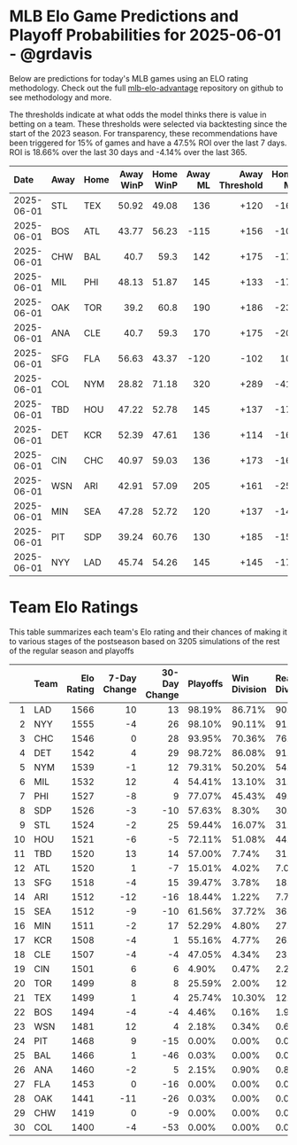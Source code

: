 # MLB Elo Game Predictions and Playoff Probabilities for 2025-06-01 - @grdavis
Below are predictions for today's MLB games using an ELO rating methodology. Check out the full [mlb-elo-advantage](https://github.com/grdavis/mlb-elo-advantage) repository on github to see methodology and more.

The thresholds indicate at what odds the model thinks there is value in betting on a team. These thresholds were selected via backtesting since the start of the 2023 season. For transparency, these recommendations have been triggered for 15% of games and have a 47.5% ROI over the last 7 days. ROI is 18.66% over the last 30 days and -4.14% over the last 365.

| Date       | Away   | Home   |   Away WinP |   Home WinP |   Away ML |   Away Threshold |   Home ML |   Home Threshold |
|:-----------|:-------|:-------|------------:|------------:|----------:|-----------------:|----------:|-----------------:|
| 2025-06-01 | STL    | TEX    |       50.92 |       49.08 |       136 |             +120 |      -162 |             +128 |
| 2025-06-01 | BOS    | ATL    |       43.77 |       56.23 |      -115 |             +156 |      -105 |             -101 |
| 2025-06-01 | CHW    | BAL    |       40.7  |       59.3  |       142 |             +175 |      -170 |             -113 |
| 2025-06-01 | MIL    | PHI    |       48.13 |       51.87 |       145 |             +133 |      -175 |             +116 |
| 2025-06-01 | OAK    | TOR    |       39.2  |       60.8  |       190 |             +186 |      -230 |             -119 |
| 2025-06-01 | ANA    | CLE    |       40.7  |       59.3  |       170 |             +175 |      -205 |             -113 |
| 2025-06-01 | SFG    | FLA    |       56.63 |       43.37 |      -120 |             -102 |       100 |             +158 |
| 2025-06-01 | COL    | NYM    |       28.82 |       71.18 |       320 |             +289 |      -410 |             -174 |
| 2025-06-01 | TBD    | HOU    |       47.22 |       52.78 |       145 |             +137 |      -175 |             +112 |
| 2025-06-01 | DET    | KCR    |       52.39 |       47.61 |       136 |             +114 |      -162 |             +135 |
| 2025-06-01 | CIN    | CHC    |       40.97 |       59.03 |       136 |             +173 |      -162 |             -111 |
| 2025-06-01 | WSN    | ARI    |       42.91 |       57.09 |       205 |             +161 |      -250 |             -104 |
| 2025-06-01 | MIN    | SEA    |       47.28 |       52.72 |       120 |             +137 |      -142 |             +112 |
| 2025-06-01 | PIT    | SDP    |       39.24 |       60.76 |       130 |             +185 |      -155 |             -119 |
| 2025-06-01 | NYY    | LAD    |       45.74 |       54.26 |       145 |             +145 |      -175 |             +106 |

# Team Elo Ratings
This table summarizes each team's Elo rating and their chances of making it to various stages of the postseason based on 3205 simulations of the rest of the regular season and playoffs

|    | Team   |   Elo Rating |   7-Day Change |   30-Day Change | Playoffs   | Win Division   | Reach Div. Rd.   | Reach CS   | Reach WS   | Win WS   |
|---:|:-------|-------------:|---------------:|----------------:|:-----------|:---------------|:-----------------|:-----------|:-----------|:---------|
|  1 | LAD    |         1566 |             10 |              13 | 98.19%     | 86.71%         | 90.36%           | 57.04%     | 36.10%     | 23.24%   |
|  2 | NYY    |         1555 |             -4 |              26 | 98.10%     | 90.11%         | 91.79%           | 59.53%     | 35.29%     | 19.47%   |
|  3 | CHC    |         1546 |              0 |              28 | 93.95%     | 70.36%         | 76.38%           | 41.62%     | 20.78%     | 12.01%   |
|  4 | DET    |         1542 |              4 |              29 | 98.72%     | 86.08%         | 91.39%           | 55.07%     | 28.77%     | 12.67%   |
|  5 | NYM    |         1539 |             -1 |              12 | 79.31%     | 50.20%         | 54.60%           | 26.49%     | 12.39%     | 5.90%    |
|  6 | MIL    |         1532 |             12 |               4 | 54.41%     | 13.10%         | 31.48%           | 13.82%     | 6.61%      | 3.12%    |
|  7 | PHI    |         1527 |             -8 |               9 | 77.07%     | 45.43%         | 49.05%           | 20.81%     | 7.55%      | 3.56%    |
|  8 | SDP    |         1526 |             -3 |             -10 | 57.63%     | 8.30%          | 30.11%           | 12.79%     | 6.08%      | 2.56%    |
|  9 | STL    |         1524 |             -2 |              25 | 59.44%     | 16.07%         | 31.83%           | 13.73%     | 5.65%      | 2.78%    |
| 10 | HOU    |         1521 |             -6 |              -5 | 72.11%     | 51.08%         | 44.65%           | 20.47%     | 8.89%      | 3.56%    |
| 11 | TBD    |         1520 |             13 |              14 | 57.00%     | 7.74%          | 31.76%           | 13.29%     | 6.12%      | 2.15%    |
| 12 | ATL    |         1520 |              1 |              -7 | 15.01%     | 4.02%          | 7.08%            | 2.75%      | 0.97%      | 0.34%    |
| 13 | SFG    |         1518 |             -4 |              15 | 39.47%     | 3.78%          | 18.44%           | 7.36%      | 2.62%      | 1.28%    |
| 14 | ARI    |         1512 |            -12 |             -16 | 18.44%     | 1.22%          | 7.74%            | 2.65%      | 0.90%      | 0.47%    |
| 15 | SEA    |         1512 |             -9 |             -10 | 61.56%     | 37.72%         | 36.19%           | 13.85%     | 5.68%      | 2.12%    |
| 16 | MIN    |         1511 |             -2 |              17 | 52.29%     | 4.80%          | 27.64%           | 11.05%     | 4.93%      | 1.59%    |
| 17 | KCR    |         1508 |             -4 |               1 | 55.16%     | 4.77%          | 26.05%           | 9.64%      | 3.74%      | 1.47%    |
| 18 | CLE    |         1507 |             -4 |              -4 | 47.05%     | 4.34%          | 23.24%           | 8.55%      | 3.49%      | 1.12%    |
| 19 | CIN    |         1501 |              6 |               6 | 4.90%      | 0.47%          | 2.25%            | 0.81%      | 0.31%      | 0.09%    |
| 20 | TOR    |         1499 |              8 |               8 | 25.59%     | 2.00%          | 12.01%           | 3.49%      | 1.00%      | 0.19%    |
| 21 | TEX    |         1499 |              1 |               4 | 25.74%     | 10.30%         | 12.48%           | 4.40%      | 1.84%      | 0.28%    |
| 22 | BOS    |         1494 |             -4 |              -4 | 4.46%      | 0.16%          | 1.93%            | 0.44%      | 0.22%      | 0.00%    |
| 23 | WSN    |         1481 |             12 |               4 | 2.18%      | 0.34%          | 0.69%            | 0.12%      | 0.03%      | 0.00%    |
| 24 | PIT    |         1468 |              9 |             -15 | 0.00%      | 0.00%          | 0.00%            | 0.00%      | 0.00%      | 0.00%    |
| 25 | BAL    |         1466 |              1 |             -46 | 0.03%      | 0.00%          | 0.00%            | 0.00%      | 0.00%      | 0.00%    |
| 26 | ANA    |         1460 |             -2 |               5 | 2.15%      | 0.90%          | 0.81%            | 0.22%      | 0.03%      | 0.03%    |
| 27 | FLA    |         1453 |              0 |             -16 | 0.00%      | 0.00%          | 0.00%            | 0.00%      | 0.00%      | 0.00%    |
| 28 | OAK    |         1441 |            -11 |             -26 | 0.03%      | 0.00%          | 0.03%            | 0.00%      | 0.00%      | 0.00%    |
| 29 | CHW    |         1419 |              0 |              -9 | 0.00%      | 0.00%          | 0.00%            | 0.00%      | 0.00%      | 0.00%    |
| 30 | COL    |         1400 |             -4 |             -53 | 0.00%      | 0.00%          | 0.00%            | 0.00%      | 0.00%      | 0.00%    |